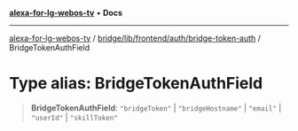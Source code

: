 [**alexa-for-lg-webos-tv**](../../../../../../README.md) • **Docs**

***

[alexa-for-lg-webos-tv](../../../../../../modules.md) / [bridge/lib/frontend/auth/bridge-token-auth](../README.md) / BridgeTokenAuthField

# Type alias: BridgeTokenAuthField

> **BridgeTokenAuthField**: `"bridgeToken"` \| `"bridgeHostname"` \| `"email"` \| `"userId"` \| `"skillToken"`
